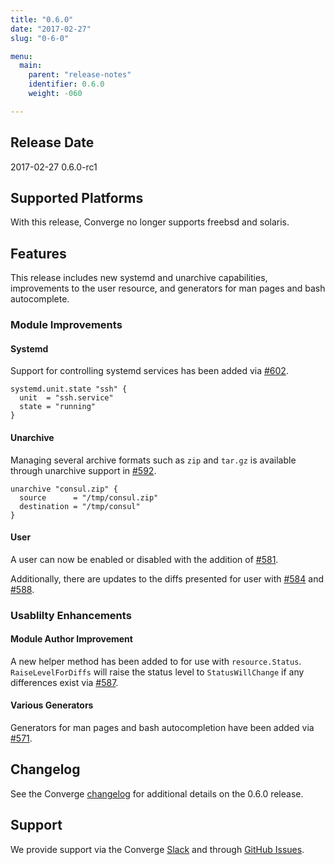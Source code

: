 ```yaml
---
title: "0.6.0"
date: "2017-02-27"
slug: "0-6-0"

menu:
  main:
    parent: "release-notes"
    identifier: 0.6.0
    weight: -060

---
```


## Release Date

2017-02-27 0.6.0-rc1

## Supported Platforms

With this release, Converge no longer supports freebsd and solaris.

## Features

This release includes new systemd and unarchive capabilities, improvements to the user resource, and generators for man pages and bash autocomplete.

### Module Improvements

#### Systemd

Support for controlling systemd services has been added via [\#602](https://github.com/asteris-llc/converge/pull/602).

```hcl
systemd.unit.state "ssh" {
  unit  = "ssh.service"
  state = "running"
}
```

#### Unarchive

Managing several archive formats such as `zip` and `tar.gz` is available through unarchive support in [\#592](https://github.com/asteris-llc/converge/pull/592).

```hcl
unarchive "consul.zip" {
  source      = "/tmp/consul.zip"
  destination = "/tmp/consul"
}
```

#### User

A user can now be enabled or disabled with the addition of [\#581](https://github.com/asteris-llc/converge/pull/581).

Additionally, there are updates to the diffs presented for user with [\#584](https://github.com/asteris-llc/converge/pull/584) and [\#588](https://github.com/asteris-llc/converge/pull/588).

### Usablilty Enhancements

#### Module Author Improvement

A new helper method has been added to for use with `resource.Status`. `RaiseLevelForDiffs` will raise the status level to `StatusWillChange` if any differences exist via [\#587](https://github.com/asteris-llc/converge/pull/587).

#### Various Generators

Generators for man pages and bash autocompletion have been added via [\#571](https://github.com/asteris-llc/converge/pull/571).

## Changelog

See the Converge [changelog](https://github.com/asteris-llc/converge/blob/master/CHANGELOG.md) for additional details on the 0.6.0 release.

## Support

We provide support via the Converge [Slack](http://converge-slack.aster.is/) and through [GitHub Issues](https://github.com/asteris-llc/converge/issues).
